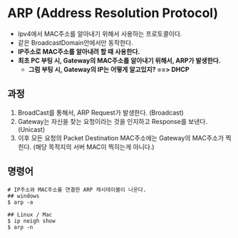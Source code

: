 # ARP (Address Resolution Protocol)
- Ipv4에서 MAC주소를 알아내기 위해서 사용하는 프로토콜이다.
- 같은 BroadcastDomain안에서만 동작한다.
- **IP주소로 MAC주소를 알아내려 할 때 사용한다.**
- **최초 PC 부팅 시, Gateway의 MAC주소를 알아내기 위해서, ARP가 발생한다.**
  - **그럼 부팅 시, Gateway의 IP는 어떻게 알고있지? ==> DHCP**

## 과정
1. BroadCast를 통해서, ARP Request가 발생한다. (Broadcast)
2. Gateway는 자신을 찾는 요청이라는 것을 인지하고 Response를 보낸다. (Unicast)
3. 이후 모든 요청의 Packet Destination MAC주소에는 Gateway의 MAC주소가 찍힌다. (해당 목적지의 서버 MAC이 찍히는게 아니다.)

## 명령어
```shell
# IP주소와 MAC주소를 연결한 ARP 캐시테이블이 나온다.
## windows
$ arp -a

## Linux / Mac
$ ip neigh show
$ arp -n
```